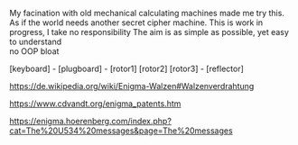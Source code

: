 My facination with old mechanical calculating machines made me try this.
As if the world needs another secret cipher machine.
This is work in progress, I take no responsibility 
The aim is as simple as possible, yet easy to understand  
no OOP bloat

  [keyboard] - [plugboard] - [rotor1] [rotor2] [rotor3] - [reflector]
  
https://de.wikipedia.org/wiki/Enigma-Walzen#Walzenverdrahtung

https://www.cdvandt.org/enigma_patents.htm

https://enigma.hoerenberg.com/index.php?cat=The%20U534%20messages&page=The%20messages